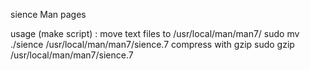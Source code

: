 sience Man pages

usage (make script) :
		move text files to /usr/local/man/man7/		sudo mv ./sience /usr/local/man/man7/sience.7
		compress with gzip							sudo gzip /usr/local/man/man7/sience.7
